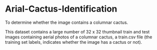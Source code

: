 # Arial-Cactus-Identification
To determine whether the image contains a columnar cactus.

This dataset contains a large number of 32 x 32 thumbnail train and test images containing aerial photos of a columnar cactus, a train.csv file  (the training set labels, indicates whether the image has a cactus or not).
